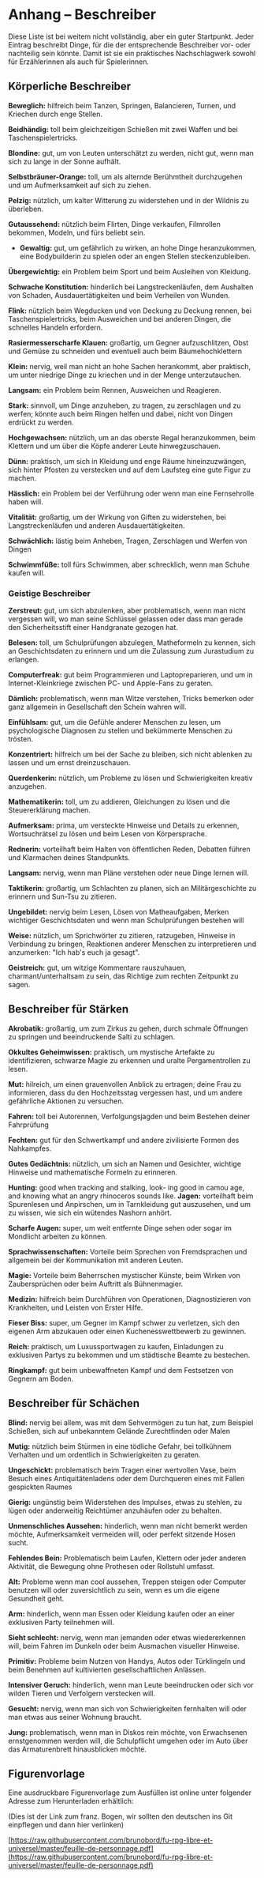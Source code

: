 <!-- # Appendix - Descriptors -->
# Anhang – Beschreiber

<!-- This list is by no means exhaustive, but it’s a good place to start. each entry lists the kinds of things a Descriptor might be an advantage or hindrance for, which makes it a handy reference for both players and Narrators. -->

Diese Liste ist bei weitem nicht vollständig, aber ein guter Startpunkt. Jeder Eintrag beschreibt Dinge, für die der entsprechende Beschreiber vor- oder nachteilig sein könnte. Damit ist sie ein praktisches Nachschlagwerk sowohl für Erzählerinnen als auch für Spielerinnen.

<!-- Appendice - Descripteurs

Cette liste n'est en aucun cas exhaustive, mais c'est un bon départ. Chaque élément de la liste est un Descripteur, pour lequel on indique en quoi il peut être un avantage ou un handicap, ce qui peut aider à la fois les joueurs et le Narrateur. -->

<!-- ## Body Descriptors -->

## Körperliche Beschreiber

<!-- **Agile**: helpful when dancing, leaping, doing gymnastics, crawling through tight spaces and balancing. -->
**Beweglich:** hilfreich beim Tanzen, Springen, Balancieren, Turnen, und Kriechen durch enge Stellen.

<!-- **Ambidextrous:** great when shooting two guns at the same time, or doing slight-of-hand magic tricks. -->
**Beidhändig:** toll beim gleichzeitigen Schießen mit zwei Waffen und bei Taschenspielertricks.

<!-- **Blonde:** good for getting people to underestimate you, not good if you spend too much time in the sun. -->
**Blondine:** gut, um von Leuten unterschätzt zu werden, nicht gut, wenn man sich zu lange in der Sonne aufhält.

<!-- **Fake Orange Tan:** great for passing as an aging celebrity, and for drawing attention to yourself. -->
**Selbstbräuner-Orange:** toll, um als alternde Berühmtheit durchzugehen und um Aufmerksamkeit auf sich zu ziehen.

<!-- **Furry:** useful for resisting cold weather, and living in the woods. -->
**Pelzig:** nützlich, um kalter Witterung zu widerstehen und in der Wildnis zu überleben.

<!-- **Handsome:** useful for  flirting, selling stuff , getting roles on T.V., modelling, and being popular. -->
**Gutaussehend:** nützlich beim Flirten, Dinge verkaufen, Filmrollen bekommen, Modeln, und fürs beliebt sein.

<!-- **Huge:** good for looking menacing, reaching high places, acting like a body builder, or getting stuck in small spaces. -->
* **Gewaltig:** gut, um gefährlich zu wirken, an hohe Dinge heranzukommen, eine Bodybuilderin zu spielen oder an engen Stellen steckenzubleiben.

<!-- **Overweight:** a problem when exercising and borrowing clothes. -->
**Übergewichtig:** ein Problem beim Sport und beim Ausleihen von Kleidung.

<!-- **Poor Constitution:** a hindrance when long distance running, resisting damage, performing feats of endurance, and healing. -->
**Schwache Konstitution:** hinderlich bei Langstreckenläufen, dem Aushalten von Schaden, Ausdauertätigkeiten und beim Verheilen von Wunden.

<!-- **Quick:** handy for ducking to and from places, slight-of-hand, dodging and other actions that require speed of action. -->
**Flink:** nützlich beim Wegducken und von Deckung zu Deckung rennen, bei Taschenspielertricks, beim Ausweichen und bei anderen Dingen, die schnelles Handeln erfordern.

<!-- **Razor-sharp Claws:** great for slicing up en- emies, cutting vegetables and maybe climbing trees. -->
**Rasiermesserscharfe Klauen:** großartig, um Gegner aufzuschlitzen, Obst und Gemüse zu schneiden und eventuell auch beim Bäumehochklettern

<!-- **Short:** a pain for reaching the top shelf, but use ful for crawling under low objects and getting lost in a crowd. -->
**Klein:** nervig, weil man nicht an hohe Sachen herankommt, aber praktisch, um unter niedrige Dinge zu kriechen und in der Menge unterzutauchen.

<!-- **Slow:** a problem when running, dodging, and reacting to things. -->
**Langsam:** ein Problem beim Rennen, Ausweichen und Reagieren.

<!-- **Strong:** useful for lifting, carrying, smashing and throwing things. Wrestling and avoiding being crushed might also be aided. -->
**Stark:** sinnvoll, um Dinge anzuheben, zu tragen, zu zerschlagen und zu werfen; könnte auch beim Ringen helfen und dabei, nicht von Dingen erdrückt zu werden.

<!-- **Tall:** good for reaching the top shelf, climbing, and seeing over other people’s heads. -->
**Hochgewachsen:** nützlich, um an das oberste Regal heranzukommen, beim Klettern und um über die Köpfe anderer Leute hinwegzuschauen.

<!-- **Thin:** handy for squeezing into places and clothes, hiding behind poles, and performing on the catwalk. -->
**Dünn:** praktisch, um sich in Kleidung und enge Räume hineinzuzwängen, sich hinter Pfosten zu verstecken und auf dem Laufsteg eine gute Figur zu machen.

<!-- **Ugly:** a problem when trying to seduce someone, or get a role on T.V. -->
**Hässlich:** ein Problem bei der Verführung oder wenn man eine Fernsehrolle haben will.

<!-- **Vigour:** great for resisting poison, long distance running, and other feats of endurance. -->
**Vitalität:** großartig, um der Wirkung von Giften zu widerstehen, bei Langstreckenläufen und anderen Ausdauertätigkeiten.

<!-- **Weak:** a pain when lifting, carrying, smashing and throwing stuff. -->
**Schwächlich:** lästig beim Anheben, Tragen, Zerschlagen und Werfen von Dingen

<!-- **Webbed Feet:** great for swimming, but terrible when buying shoes. -->
**Schwimmfüße:** toll fürs Schwimmen, aber schrecklich, wenn man Schuhe kaufen will.


<!-- Descripteurs du Corps

* **Agile**: utile pour danser, sauter, faire des acrobaties, ramper dans des espaces réduits, l'équilibre.
* **Ambidextre**: sert à utiliser une arme à feu dans chaque main, pour les tours de passe-passe.
* **Blond(e)**: les gens auront tendance à vous sous-estimer, en revanche c'est mauvais de rester trop longtemps au soleil.
* **Bronzage orange artificiel**: il est plus facile de se faire passer pour une célébrité vieillissante et d'attirer l'attention.
* **À fourrure / Poilu(e)**: utile pour résister aux grands froids ou vivre dans les bois.
* **Séduisant(e)**: utile pour draguer, vendre, obtenir un rôle à la télévision, être top-model, populaire.
* **Gigantesque**: utile pour avoir l'air menaçant, atteindre les hauteurs, faire du body-building, ou se retrouver coincé dans un espace confiné.
* **Obèse**: c'est un problème pour faire de l'exercice ou emprunter des vêtements.
* **Faible constitution**: un handicap pour la course de fond, résister aux dégâts, l'endurance, la récupération.
* **Rapide**: un avantage pour sauter, se mettre à couvert, les tours de passe-passe et les autres actions qui nécessitent de la vitesse.
* **Griffes aiguisées comme des rasoirs**: parfait pour découper ses ennemis, trancher des légumes et éventuellement grimper aux arbres.
* **Petit(e)**: c'est compliqué pour atteindre l'étagère du haut, mais bien plus simple pour se faufiler sous des meubles ou se fondre dans une foule.
* **Lent(e)**: des problèmes pour courir, esquiver, ou réagir rapidement.
* **Fort(e)**: pratique pour soulever, transporter, détruire ou lancer des objets. De même pour lutter et éviter de se faire écraser.
* **Grand(e)**: intéressant pour atteindre l'étagère du haut, grimper, voir par-dessus les autres.
* **Mince**: pratique pour se faufiler dans des espaces ou des vêtements étroits, se cacher derrière un poteau ou défiler sur les podiums.
* **Laid(e)**: problématique pour séduire, ou obtenir un rôle à l'écran.
* **Vigoureu(x)(se)**: résister aux poisons, courir sur de grandes distances et avoir de l'endurance.
* **Faible**: difficile de soulever, transporter, détruire ou lancer des objets.
* **Pieds palmés**: remarquable pour nager, mais une plaie pour trouver chaussure à son pied. -->

<!-- ## Mind Descriptors -->

### Geistige Beschreiber

<!-- **Absent-Minded:** good for being distracted, but a
problem when remembering where you le  the keys, or that you just pulled the pin from a hand grenade. -->
**Zerstreut:** gut, um sich abzulenken, aber problematisch, wenn man nicht vergessen will, wo man seine Schlüssel gelassen oder dass man gerade den Sicherheitsstift einer Handgranate gezogen hat.

<!-- **Book-Smart:** great when doing exams, knowing math formulas, remembering dates in history, and generally getting into law at Harvard. -->
**Belesen:** toll, um Schulprüfungen abzulegen, Matheformeln zu kennen, sich an Geschichtsdaten zu erinnern und um die Zulassung zum Jurastudium zu erlangen.

<!-- **Computer-Wiz:** good for programming,  xing your laptop and getting into pC vs. Apple  ame-wars. -->
**Computerfreak:** gut beim Programmieren und Laptopreparieren, und um in Internet-Kleinkriege zwischen PC- und Apple-Fans zu geraten.

<!-- **Dim-Witted:** a problem when listening to jokes, recognizing a trick, or generally keeping up appear- ances in social settings. -->
**Dämlich:** problematisch, wenn man Witze verstehen, Tricks bemerken oder ganz allgemein in Gesellschaft den Schein wahren will.

<!-- **Empathetic:** good for reading peoples emotions, doing psychological evaluations, and knowing how to comfort distressed people. -->
**Einfühlsam:** gut, um die Gefühle anderer Menschen zu lesen, um psychologische Diagnosen zu stellen und bekümmerte Menschen zu trösten.

<!-- **Focused:** good for staying on task, not getting dis- tracted, and looking serious. -->
**Konzentriert:** hilfreich um bei der Sache zu bleiben, sich nicht ablenken zu lassen und um ernst dreinzuschauen.

<!-- **Lateral Thinker:** handy for problem solving, and approaching issues in new or unusual ways. -->
**Querdenkerin:** nützlich, um Probleme zu lösen und Schwierigkeiten kreativ anzugehen.

<!-- **Mathematician:** great for doing sums, solving equations and doing your tax. -->
**Mathematikerin:** toll, um zu addieren, Gleichungen zu lösen und die Steuererklärung machen.

<!-- **Observant:** great for spotting hidden clues, no- ticing details, doing  nd-a-words, and reading body language. -->

**Aufmerksam:** prima, um versteckte Hinweise und Details zu erkennen, Wortsuchrätsel zu lösen und beim Lesen von Körpersprache.

<!-- **Orator:** good for public speaking, debating and getting people to see your point of view. -->
**Rednerin:** vorteilhaft beim Halten von öffentlichen Reden, Debatten führen und Klarmachen deines Standpunkts.

<!-- **Slow:** a pain when trying to understand plans, or learn new things. -->
**Langsam:** nervig, wenn man Pläne verstehen oder neue Dinge lernen will.

<!-- **Tactician:** great for planning battles, remember- ing military history and quoting Tsun Tsu. -->
**Taktikerin:** großartig, um Schlachten zu planen, sich an Militärgeschichte zu erinnern und Sun-Tsu zu zitieren.

<!-- **Uneducated:** a pain when reading, doing math, remembering important dates in history and doing any school-type tests. -->
**Ungebildet:** nervig beim Lesen, Lösen von Matheaufgaben, Merken wichtiger Geschichtsdaten und wenn man Schulprüfungen bestehen will

<!-- **Wise:** handy for sprouting proverbs, giving advice, putting unrelated clues together, interpreting people’s reactions, and saying ‘I told you so’. -->

**Weise:** nützlich, um Sprichwörter zu zitieren, ratzugeben, Hinweise in Verbindung zu bringen, Reaktionen anderer Menschen zu interpretieren und anzumerken: "Ich hab's euch ja gesagt".

<!-- **Witty:** good for making funny comments, being charming and / or entertaining, and always knowing the right thing to say. -->
**Geistreich:** gut, um witzige Kommentare rauszuhauen, charmant/unterhaltsam zu sein, das Richtige zum rechten Zeitpunkt zu sagen.


<!-- Descripteurs d'Esprit

* **Distrait(e)**: idéal pour être déconcentré, mais problématique quand il faut se souvenir d'où on a laissé ses clés, ou qu'on vient juste de dégoupiller une grenade.
* **Rat de bibliothèque**: utile pour passer des examens, connaître des formules mathématiques, se souvenir des dates historiques et faire du droit à Harvard.
* **Génie de l'informatique**: savoir programmer, réparer son ordinateur portable, et se jeter à corps perdu dans une guerre de religion entre PC et Apple.
* **Simple d'esprit**: problématique pour comprendre les blagues, comprendre une astuce ou tenir son rang en société.
* **Empathique**: apte à lire les émotions, évaluer la psychologie d'une personne et comment réconforter les gens en détresse.
* **Concentré(e)**: savoir-être appliqué dans ses tâches, ne pas être distrait, et garder son sérieux.
* **Imaginati(f)(ve)**: pratique pour résoudre des énigmes ou des problèmes, en gardant une approche originale ou inattendue.
* **Mathématicien(ne)**: intéressant pour faire des additions, résoudre des équations et remplir sa feuille d'impôts.
* **Observat(eur)(trice)**: repérer les indices cachés, noter les détails, jouer à "où est Charlie ?" ou déchiffrer le langage gestuel.
* **Éloquent(e)**: savoir s'exprimer en public, débattre et convaincre les gens de se rallier à votre point de vue.
* **Lent(e)**: pénible quand il faut comprendre un plan d'attaque, ou apprendre de nouvelles choses.
* **Tacticien(ne)**: faire des plans de bataille, se souvenir des hauts faits militaires de l'Histoire et citer Sun-Tsu.
* **Illettré(e)**: difficultés pour lire, calculer, se souvenir des dates importantes de l'Histoire et passer des examens scolaires.
* **Sage**: capable de citer des proverbes, donner des conseils, associer deux indices apparemment sans relation, interpréter les réactions des gens, et dire "Je te l'avais bien dit".
* **Spirituel(le)**: savoir faire des commentaires légers, charmer ou amuser, et toujours avoir le dernier mot. -->

<!-- ## Edge Descriptors -->

## Beschreiber für Stärken

<!-- **Acrobatics:** great for joining the circus, leaping through narrow gaps, and doing impressive  ips. -->
**Akrobatik:** großartig, um zum Zirkus zu gehen, durch schmale Öffnungen zu springen und beeindruckende Salti zu schlagen.

<!-- **Arcane Knowledge:** good for identifying mys- tic artefacts, recognizing the presence of evil magic, and reading ancient scrolls. -->
**Okkultes Geheimwissen:** praktisch, um mystische Artefakte zu identifizieren, schwarze Magie zu erkennen und uralte Pergamentrollen zu lesen.

<!-- **Courage:** handy when seeing something scary, telling your wife you forgot your anniversary, and at- tempting other dangerous acts. -->
**Mut:** hilreich, um einen grauenvollen Anblick zu ertragen; deine Frau zu informieren, dass du den Hochzeitsstag vergessen hast, und um andere gefährliche Aktionen zu versuchen.

<!-- **Driving:** great for car racing, car chases, and pass- ing your driving exam. -->
**Fahren:** toll bei Autorennen, Verfolgungsjagden und beim Bestehen deiner Fahrprüfung

<!-- **Fencing:** good for sword  ghting and other civi- lized forms of melee. -->
**Fechten:** gut für den Schwertkampf und andere zivilisierte Formen des Nahkampfes.

<!-- **Good Memory:** handy for remembering names and faces, vital clues, and mathematical formulas. -->
**Gutes Gedächtnis:** nützlich, um sich an Namen und Gesichter, wichtige Hinweise und mathematische Formeln zu erinneren.

**Hunting:** good when tracking and stalking, look- ing good in camou age, and knowing what an angry rhinoceros sounds like.
**Jagen:** vorteilhaft beim Spurenlesen und Anpirschen, um in Tarnkleidung gut auszusehen, und um zu wissen, wie sich ein wütendes Nashorn anhört.

<!-- **Keen Sight:** great for seeing a long way or even doing stu  by moonlight. -->
**Scharfe Augen:** super, um weit entfernte Dinge sehen oder sogar im Mondlicht arbeiten zu können.

<!-- **Linguistics:** good for speaking one (or more) foreign languages and generally communicating with others. -->
**Sprachwissenschaften:** Vorteile beim Sprechen von Fremdsprachen und allgemein bei der Kommunikation mit anderen Leuten.

<!-- **Magic:** great for knowing the mystic arts, casting spells, or acting like a stage magician. -->
**Magie:** Vorteile beim Beherrschen mystischer Künste, beim Wirken von Zaubersprüchen oder beim Auftritt als Bühnenmagier.

<!-- **Medicine:** good for performing operations, diag- nosing illness, and administering  rst aid. -->
**Medizin:** hilfreich beim Durchführen von Operationen, Diagnostizieren von Krankheiten, und Leisten von Erster Hilfe.

<!-- **Nasty Bite:** great for really hurting someone in combat, chewing your own arm o , or winning a pie eating contest. -->
**Fieser Biss:** super, um Gegner im Kampf schwer zu verletzen, sich den eigenen Arm abzukauen oder einen Kuchenesswettbewerb zu gewinnen.

<!-- **Rich:** handy for buying luxury sports cars, getting invited to exclusive parties, and bribing city o cials. -->
**Reich:** praktisch, um Luxussportwagen zu kaufen, Einladungen zu exklusiven Partys zu bekommen und um städtische Beamte zu bestechen.

<!-- **Wrestling:** good for  ghting unarmed combat, and pinning opponents to the ground. -->
**Ringkampf:** gut beim unbewaffneten Kampf und dem Festsetzen von Gegnern am Boden.

<!-- Descripteurs d'Atout

* **Acrobate**: pour intégrer un cirque, sauter par-dessus une fosse ou faire des saltos impressionnants.
* **Connaissance occultes**: savoir identifier des artefacts mystiques, reconnaître la présence d'une magie maléfique, lire des parchemins antiques.
* **Courage**: utile en présence d'un danger, pour avouer à votre épouse que vous avez oublié votre anniversaire de mariage ou tenter d'autres actes héroïques.
* **Conduite**: faire des courses automobiles, des poursuites en voiture ou passer votre permis.
* **Escrime**: combattre à l'épée ou toute autre forme de combat en mêlée entre gens de bonne tenue.
* **Bonne mémoire**: pratique pour se souvenir du nom et des visages des gens, des indices vitaux ou des formules mathématiques.
* **Chasse**: savoir pister ou prendre en filature, savoir se camoufler efficacement, et reconnaître le cri d'un rhinocéros en colère.
* **Vue perçante**: y voir à grande distance ou agir sans gêne à la lueur nocturne.
* **Linguistique**: savoir parler une langue étrangère (ou plusieurs) et être plus à l'aise pour communiquer avec les autres.
* **Magie**: connaître les arts occultes, jeter des sorts ou faire des numéros de prestidigitation.
* **Médecine**: faire des opérations chirurgicales, diagnostiquer une maladie ou administrer les premiers soins.
* **Morsure féroce**: arriver à blesser salement quelqu'un au combat, se mordre le bras ou gagner à un concours de gobage de flamby.
* **Riche**: pouvoir acheter des voitures de sport luxueuses, être invité à des fêtes ultra-select, avoir les moyens de corrompre les gens influents.
* **Bagarre**: pour se battre sans arme, et clouer un adversaire au sol. -->


<!-- ## Flaw Descriptors -->

## Beschreiber für Schächen

<!-- **Blind:** a pain when doing anything that requires
sight, such as shooting, navigating an unfamiliar space, or painting. -->
**Blind:** nervig bei allem, was mit dem Sehvermögen zu tun hat, zum Beispiel Schießen, sich auf unbekanntem Gelände Zurechtfinden oder Malen

<!-- **Brave:** good for charging into mortal danger, act- ing foolhardy, and getting into deep trouble. -->
**Mutig:** nützlich beim Stürmen in eine tödliche Gefahr, bei tollkühnem Verhalten und um ordentlich in Schwierigkeiten zu geraten.

<!-- **Clumsy:** a problem when carrying a valuable vase, visiting an antique store, or trying to cross a booby- trapped room. -->
**Ungeschickt:** problematisch beim Tragen einer wertvollen Vase, beim Besuch eines Antiquitätenladens oder dem Durchqueren eines mit Fallen gespickten Raumes

<!-- **Greedy:** a pain when resisting the urge to steal, lie, or in some other way keep or obtain wealth. -->
**Gierig:** ungünstig beim Widerstehen des Impulses, etwas zu stehlen, zu lügen oder anderweitig Reichtümer anzuhäufen oder zu behalten.

<!-- **in-Human Appearance:** a hindrance when try- ing not to get noticed, avoiding attention, or  nding a pair of pants that  t just right. -->
**Unmenschliches Aussehen:** hinderlich, wenn man nicht bemerkt werden möchte, Aufmerksamkeit vermeiden will, oder perfekt sitzende Hosen sucht.

<!-- **Missing Leg:** a problem when running, climbing, or performing any other activity that involves move- ment, without prosthetics or a wheel chair. -->
**Fehlendes Bein:** Problematisch beim Laufen, Klettern oder jeder anderen Aktivität, die Bewegung ohne Prothesen oder Rollstuhl umfasst.

<!-- Old: a pain when trying to look cool, climb stairs, use a computer, or be positive about your health. -->
**Alt:** Probleme wenn man cool aussehen, Treppen steigen oder Computer benutzen will oder zuversichtlich zu sein, wenn es um die eigene Gesundheit geht.

<!-- **Poor:** a hindrance when wanting to buy food or clothes, or trying to get into an exclusive party. -->
**Arm:** hinderlich, wenn man Essen oder Kleidung kaufen oder an einer exklusiven Party teilnehmen will.

<!-- **Poor Sight:** a pain when trying to recognize someone or thing, driving at night, or noticing visual clues. -->
**Sieht schlecht:** nervig, wenn man jemanden oder etwas wiedererkennen will, beim Fahren im Dunkeln oder beim Ausmachen visueller Hinweise.

<!-- **Primitive:** a problem when using mobile phones, cars, and door bells, as well as interacting at more civi- lized social occasions. -->
**Primitiv:** Probleme beim Nutzen von Handys, Autos oder Türklingeln und beim Benehmen auf kultivierten gesellschaftlichen Anlässen.

<!-- **Smelly:** a hindrance when trying to impress peo- ple, or hiding from wild animals or trackers. -->
**Intensiver Geruch:** hinderlich, wenn man Leute beeindrucken oder sich vor wilden Tieren und Verfolgern verstecken will.

<!-- **Wanted:** a pain when trying to keep out of trou- ble, or needing something from your apartment. -->
**Gesucht:** nervig, wenn man sich von Schwierigkeiten fernhalten will oder man etwas aus seiner Wohnung braucht.

<!-- **Young:** a problem when trying to get into clubs, be taken seriously by adults, avoid school, or see over the dash in a car. -->
**Jung:** problematisch, wenn man in Diskos rein möchte, von Erwachsenen ernstgenommen werden will, die Schulpflicht umgehen oder im Auto über das Armaturenbrett hinausblicken möchte.

<!-- Descripteurs de Faille

* **Aveugle**: très gênant pour toutes les tâches qui requièrent d'y voir, comme tirer au fusil, se déplacer dans un endroit inconnu, ou peindre.
* **Téméraire**: courir au devant d'un danger mortel, agir inconsidérément, et plonger plus encore dans le pétrin.
* **Maladroit(e)**: problématique pour transporter un vase de valeur, visiter un magasin d'antiquités ou traverser une pièces remplie de farces et attrapes.
* **Cupide**: gênant quand il faut résister à l'envie de voler ou mentir dans le but de conserver ou gagner plus de richesses.
* **Apparence inhumaine**: impossible de passer inaperçu, d'éviter l'attention ou trouver un pantalon qui sied à sa corpulence.
* **Unijambiste**: difficile de courir, escalader ou toute autre action qui implique de se déplacer sans ses prothèses ou une chaise roulante.
* **Âgé(e)**: un problème pour avoir l'air cool, grimper à l'escalier, utiliser un ordinateur ou être optimiste concernant son état de santé.
* **Pauvre**: problématique pour s'acheter à manger ou pour se vêtir ou s'incruster dans une fête select.
* **Myope**: compliqué pour essayer de reconnaître une personne ou une chose, conduire la nuit, ou repérer des indices visuels.
* **Primiti(f)(ve)**: une gêne pour utiliser un téléphone mobile, conduire une voiture, sonner à une porte ou interagir de manière civilisée en société.
* **Puant(e)**: difficile d'impressionner les gens, ou passer inaperçu auprès de traqueurs ou d'animaux féroces à votre poursuite.
* **Recherché(e)**: on n'arrête pas d'être embêté à tout bout de champ, et c'est plus difficile de rentrer chez soi sans ennui.
* **Jeune**: problématique pour entrer en boîte, être pris au sérieux par les adultes, sécher l'école ou voir au-dessus du volant quand on conduit. -->

## Figurenvorlage

Eine ausdruckbare Figurenvorlage zum Ausfüllen ist online unter folgender Adresse zum Herunterladen erhältlich:

(Dies ist der Link zum franz. Bogen, wir sollten den deutschen ins Git einpflegen und dann hier verlinken)

[https://raw.githubusercontent.com/brunobord/fu-rpg-libre-et-universel/master/feuille-de-personnage.pdf](https://raw.githubusercontent.com/brunobord/fu-rpg-libre-et-universel/master/feuille-de-personnage.pdf)


<!-- Feuille de personnage

Grâce aux bons soins de la communauté, une feuille de personnage est disponible en téléchargement à l'adresse suivante :

[https://raw.githubusercontent.com/brunobord/fu-rpg-libre-et-universel/master/feuille-de-personnage.pdf](https://raw.githubusercontent.com/brunobord/fu-rpg-libre-et-universel/master/feuille-de-personnage.pdf)

Note : les termes employés diffèrent très légèrement de ceux choisis dans cette traduction, mais ils ne devraient pas entraver le cours du jeu.
-->
